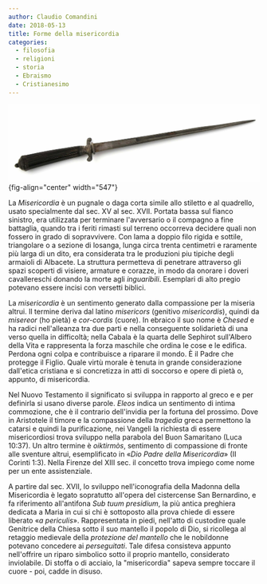 ```yaml
---
author: Claudio Comandini
date: 2018-05-13
title: Forme della misericordia
categories:
  - filosofia
  - religioni
  - storia
  - Ebraismo
  - Cristianesimo
---
```


![](images/misericorde.jpg){fig-align="center" width="547"}

La *Misericordia* è un pugnale o daga corta simile allo stiletto e al quadrello, usato specialmente dal sec. XV al sec. XVII. Portata bassa sul fianco sinistro, era utilizzata per terminare l'avversario o il compagno a fine battaglia, quando tra i feriti rimasti sul terreno occorreva decidere quali non fossero in grado di sopravvivere. Con lama a doppio filo rigida e sottile, triangolare o a sezione di losanga, lunga circa trenta centimetri e raramente più larga di un dito, era considerata tra le produzioni piu tipiche degli armaioli di Albacete. La struttura permetteva di penetrare attraverso gli spazi scoperti di visiere, armature e corazze, in modo da onorare i doveri cavallereschi donando la morte agli *inguaribili*. Esemplari di alto pregio potevano essere incisi con versetti biblici.

La *misericordia* è un sentimento generato dalla compassione per la miseria altrui. Il termine deriva dal latino *misericors* (genitivo *misericordis*), quindi da *misereor* (ho pietà) e *cor-cordis* (cuore). In ebraico il suo nome è *Chesed* e ha radici nell'alleanza tra due parti e nella conseguente solidarietà di una verso quella in difficoltà; nella Cabala è la quarta delle Sephirot sull'Albero della Vita e rappresenta la forza maschile che ordina le cose e le edifica. Perdona ogni colpa e contribuisce a riparare il mondo. È il Padre che protegge il Figlio. Quale virtù morale è tenuta in grande considerazione dall'etica cristiana e si concretizza in atti di soccorso e opere di pietà o, appunto, di misericordia.

Nel Nuovo Testamento il significato si sviluppa in rapporto al greco e e per definirla si usano diverse parole. *Eleos* indica un sentimento di intima commozione, che è il contrario dell'invidia per la fortuna del prossimo. Dove in Aristotele il timore e la compassione della *tragedia* greca permettono la catarsi e quindi la purificazione, nei Vangeli la richiesta di essere misericordiosi trova sviluppo nella parabola del Buon Samaritano (Luca 10:37). Un altro termine è *oiktirmòs*, sentimento di compassione di fronte alle sventure altrui, esemplificato in «*Dio Padre della Misericordia*» (II Corinti 1:3). Nella Firenze del XIII sec. il concetto trova impiego come nome per un ente assistenziale.

A partire dal sec. XVII, lo sviluppo nell'iconografia della Madonna della Misericordia è legato sopratutto all'opera del cistercense San Bernardino, e fa riferimento all'antifona *Sub tuum presidium*, la più antica preghiera dedicata a Maria in cui si chi è sottoposto alla prova chiede di essere liberato «*a periculis*». Rappresentata in piedi, nell'atto di custodire quale Genitrice della Chiesa sotto il suo mantello il popolo di Dio, si ricollega al retaggio medievale della *protezione del mantello* che le nobildonne potevano concedere ai *perseguitati*. Tale difesa consisteva appunto nell'offrire un riparo simbolico sotto il proprio mantello, considerato inviolabile. Di stoffa o di acciaio, la "misericordia" sapeva sempre toccare il cuore - poi, cadde in disuso.
